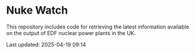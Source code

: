 # Nuke Watch

This repository includes code for retrieving the latest information available on the output of EDF nuclear power plants in the UK.

Last updated: 2025-04-19 09:14